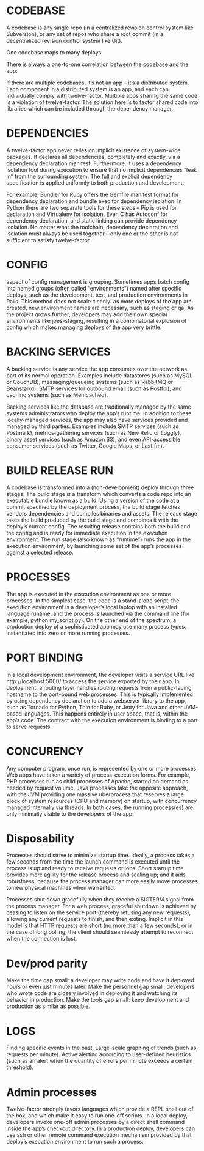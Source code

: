 # CODEBASE
A codebase is any single repo (in a centralized revision control system like Subversion), or any set of repos who share a root commit (in a decentralized revision control system like Git).

One codebase maps to many deploys

There is always a one-to-one correlation between the codebase and the app:

If there are multiple codebases, it’s not an app – it’s a distributed system. Each component in a distributed system is an app, and each can individually comply with twelve-factor.
Multiple apps sharing the same code is a violation of twelve-factor. The solution here is to factor shared code into libraries which can be included through the dependency manager.

# DEPENDENCIES

A twelve-factor app never relies on implicit existence of system-wide packages. It declares all dependencies, completely and exactly, via a dependency declaration manifest. Furthermore, it uses a dependency isolation tool during execution to ensure that no implicit dependencies “leak in” from the surrounding system. The full and explicit dependency specification is applied uniformly to both production and development.

For example, Bundler for Ruby offers the Gemfile manifest format for dependency declaration and bundle exec for dependency isolation. In Python there are two separate tools for these steps – Pip is used for declaration and Virtualenv for isolation. Even C has Autoconf for dependency declaration, and static linking can provide dependency isolation. No matter what the toolchain, dependency declaration and isolation must always be used together – only one or the other is not sufficient to satisfy twelve-factor.

# CONFIG

aspect of config management is grouping. Sometimes apps batch config into named groups (often called “environments”) named after specific deploys, such as the development, test, and production environments in Rails. This method does not scale cleanly: as more deploys of the app are created, new environment names are necessary, such as staging or qa. As the project grows further, developers may add their own special environments like joes-staging, resulting in a combinatorial explosion of config which makes managing deploys of the app very brittle.

# BACKING SERVICES
A backing service is any service the app consumes over the network as part of its normal operation. Examples include datastores (such as MySQL or CouchDB), messaging/queueing systems (such as RabbitMQ or Beanstalkd), SMTP services for outbound email (such as Postfix), and caching systems (such as Memcached).

Backing services like the database are traditionally managed by the same systems administrators who deploy the app’s runtime. In addition to these locally-managed services, the app may also have services provided and managed by third parties. Examples include SMTP services (such as Postmark), metrics-gathering services (such as New Relic or Loggly), binary asset services (such as Amazon S3), and even API-accessible consumer services (such as Twitter, Google Maps, or Last.fm).

# BUILD RELEASE RUN
A codebase is transformed into a (non-development) deploy through three stages:
The build stage is a transform which converts a code repo into an executable bundle known as a build. Using a version of the code at a commit specified by the deployment process, the build stage fetches vendors dependencies and compiles binaries and assets.
The release stage takes the build produced by the build stage and combines it with the deploy’s current config. The resulting release contains both the build and the config and is ready for immediate execution in the execution environment.
The run stage (also known as “runtime”) runs the app in the execution environment, by launching some set of the app’s processes against a selected release.

# PROCESSES
The app is executed in the execution environment as one or more processes.
In the simplest case, the code is a stand-alone script, the execution environment is a developer’s local laptop with an installed language runtime, and the process is launched via the command line (for example, python my_script.py). On the other end of the spectrum, a production deploy of a sophisticated app may use many process types, instantiated into zero or more running processes.

# PORT BINDING
In a local development environment, the developer visits a service URL like http://localhost:5000/ to access the service exported by their app. In deployment, a routing layer handles routing requests from a public-facing hostname to the port-bound web processes.
This is typically implemented by using dependency declaration to add a webserver library to the app, such as Tornado for Python, Thin for Ruby, or Jetty for Java and other JVM-based languages. This happens entirely in user space, that is, within the app’s code. The contract with the execution environment is binding to a port to serve requests.

# CONCURENCY
Any computer program, once run, is represented by one or more processes. Web apps have taken a variety of process-execution forms. For example, PHP processes run as child processes of Apache, started on demand as needed by request volume. Java processes take the opposite approach, with the JVM providing one massive uberprocess that reserves a large block of system resources (CPU and memory) on startup, with concurrency managed internally via threads. In both cases, the running process(es) are only minimally visible to the developers of the app.

# Disposability
Processes should strive to minimize startup time. Ideally, a process takes a few seconds from the time the launch command is executed until the process is up and ready to receive requests or jobs. Short startup time provides more agility for the release process and scaling up; and it aids robustness, because the process manager can more easily move processes to new physical machines when warranted.

Processes shut down gracefully when they receive a SIGTERM signal from the process manager. For a web process, graceful shutdown is achieved by ceasing to listen on the service port (thereby refusing any new requests), allowing any current requests to finish, and then exiting. Implicit in this model is that HTTP requests are short (no more than a few seconds), or in the case of long polling, the client should seamlessly attempt to reconnect when the connection is lost.

# Dev/prod parity
Make the time gap small: a developer may write code and have it deployed hours or even just minutes later.
Make the personnel gap small: developers who wrote code are closely involved in deploying it and watching its behavior in production.
Make the tools gap small: keep development and production as similar as possible.

# LOGS
Finding specific events in the past.
Large-scale graphing of trends (such as requests per minute).
Active alerting according to user-defined heuristics (such as an alert when the quantity of errors per minute exceeds a certain threshold).

# Admin processes
Twelve-factor strongly favors languages which provide a REPL shell out of the box, and which make it easy to run one-off scripts. In a local deploy, developers invoke one-off admin processes by a direct shell command inside the app’s checkout directory. In a production deploy, developers can use ssh or other remote command execution mechanism provided by that deploy’s execution environment to run such a process.